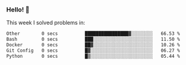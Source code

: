 ### Hello! 👋

This week I solved problems in:

<!--START_SECTION:waka-->

```txt
Other        0 secs          ████████████████▓░░░░░░░░   66.53 %
Bash         0 secs          ███░░░░░░░░░░░░░░░░░░░░░░   11.50 %
Docker       0 secs          ██▓░░░░░░░░░░░░░░░░░░░░░░   10.26 %
Git Config   0 secs          █▓░░░░░░░░░░░░░░░░░░░░░░░   06.27 %
Python       0 secs          █▒░░░░░░░░░░░░░░░░░░░░░░░   05.44 %
```

<!--END_SECTION:waka-->
